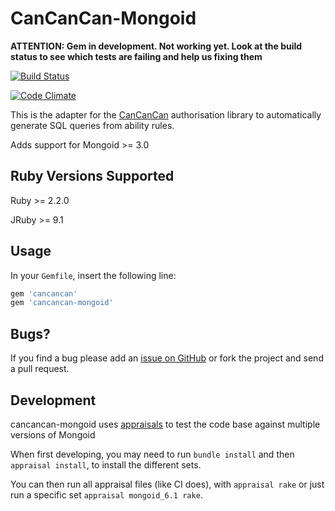 # CanCanCan-Mongoid

**ATTENTION: Gem in development. Not working yet. Look at the build status to see which tests are failing and help us fixing them** 

[![Build Status](https://travis-ci.org/CanCanCommunity/cancancan-mongoid.svg?branch=master)](https://travis-ci.org/CanCanCommunity/cancancan-mongoid)

[![Code Climate](https://codeclimate.com/github/CanCanCommunity/cancancan-mongoid/badges/gpa.svg)](https://codeclimate.com/github/CanCanCommunity/cancancan-mongoid) 

This is the adapter for the [CanCanCan](https://github.com/CanCanCommunity/cancancan) authorisation
library to automatically generate SQL queries from ability rules.

Adds support for Mongoid >= 3.0

## Ruby Versions Supported

Ruby >= 2.2.0

JRuby >= 9.1

## Usage

In your `Gemfile`, insert the following line:

```ruby
gem 'cancancan'
gem 'cancancan-mongoid'
```
## Bugs?

If you find a bug please add an [issue on GitHub](https://github.com/CanCanCommunity/cancancan-mongoid/issues) or fork the project and send a pull request.


## Development

cancancan-mongoid uses [appraisals](https://github.com/thoughtbot/appraisal) to test the code base against multiple versions 
of Mongoid

When first developing, you may need to run `bundle install` and then `appraisal install`, to install the different sets.

You can then run all appraisal files (like CI does), with `appraisal rake` or just run a specific set `appraisal mongoid_6.1 rake`.
